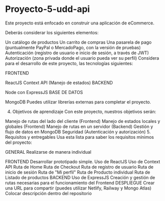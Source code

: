 # Proyecto-5-udd-api
Este proyecto está enfocado en construir una aplicación de eCommerce.

Deberás considerar los siguientes elementos:

Un catálogo de productos
Un carrito de compras
Una pasarela de pago (puntualmente PayPal o MercadoPago, con la versión de pruebas)
Autenticación (registro de usuario e inicio de sesión, a través de JWT)
Autorización (zona privada donde el usuario pueda ver su perfil)
Considera para el desarrollo de este proyecto, las tecnologías siguientes:

FRONTEND

ReactJS
Context API (Manejo de estados)
BACKEND

Node con ExpressJS
BASE DE DATOS

MongoDB
Puedes utilizar librerías externas para completar el proyecto.

4. Objetivos de aprendizaje
Con este proyecto, nuestros objetivos serán:

Manejo de rutas del lado del cliente (Frontend)
Manejo de estados locales y globales (Frontend)
Manejo de rutas en un servidor (Backend)
Gestión y flujo de datos en MongoDB
Seguridad (Autenticación y autorización)
5. Requisitos y entregables
Usa esta lista para saber los requisitos mínimos del proyecto:

GENERAL
Realizarse de manera individual

FRONTEND
 Desarrollar prototipado simple.
 Uso de ReactJS
 Uso de Context API
 Ruta de Home
 Ruta de Checkout
 Ruta de registro de usuario
 Ruta de inicio de sesión
 Ruta de "Mi perfil"
 Ruta de Producto individual
 Ruta de Listado de productos
BACKEND
 Uso de ExpressJS
 Creación y gestión de rutas necesarias para el funcionamiento del Frontend
DESPLIEGUE
 Crear una URL para compartir (puedes utilizar Netlify, Railway y Mongo Atlas)
 Colocar descripción dentro del repositorio
